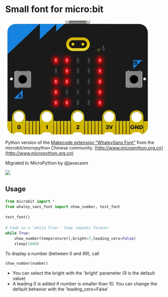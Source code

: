 # Small font for micro:bit

![](./images/small_font.png)

Python version of the [Makecode extension "WhaleySans Font"](https://github.com/makecode-extensions/WhaleySansFont/blob/master/WhaleySansFont.ts) from the microbit/micropython Chinese community. [http://www.micropython.org.cn](http://www.micropython.org.cn)
 
Migrated to MicroPython by @javacasm 


![](./images/small_font.gif)

## Usage

```python
from microbit import *
from whaley_sans_font import show_number, test_font

test_font()

# Code in a 'while True:' loop repeats forever
while True:
    show_number(temperature(),bright=7,leading_cero=False)
    sleep(1000)

```

To display a number (between 0 and 99), call 
```python
show_number(number)
```

* You can select the bright with the 'bright' parameter (9 is the default value)
* A leading 0 is added if number is smaller than 10. You can change the default behavior with the 'leading_cero=False' 